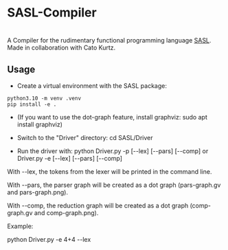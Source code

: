 # SASL-Compiler

#
A Compiler for the rudimentary functional programming language [SASL](https://en.wikipedia.org/wiki/SASL_(programming_language)).
Made in collaboration with Cato Kurtz.

## Usage

* Create a virtual environment with the SASL package:
```
python3.10 -m venv .venv
pip install -e .
```

* (If you want to use the dot-graph feature, install graphviz: sudo apt install graphviz)

* Switch to the "Driver" directory: cd SASL/Driver

* Run the driver with: python Driver.py -p <sasl-path> [--lex] [--pars] [--comp] or Driver.py -e <sasl-expr> [--lex] [--pars] [--comp]

With --lex, the tokens from the lexer will be printed in the command line.

With --pars, the parser graph will be created as a dot graph (pars-graph.gv and pars-graph.png).

With --comp, the reduction graph will be created as a dot graph (comp-graph.gv and comp-graph.png).

Example:

python Driver.py -e 4+4 --lex

